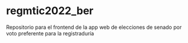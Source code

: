 # regmtic2022_ber
Repositorio para el frontend de la app web de elecciones de senado por voto preferente para la registraduría
